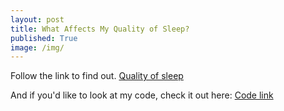 ```yaml
---
layout: post
title: What Affects My Quality of Sleep?
published: True
image: /img/
---
```



Follow the link to find out.
[Quality of sleep](https://medium.com/@mydata/my-sleeping-habits-over-the-past-year-90d08aa36a46)

And if you'd like to look at my code, check it out here:
[Code link](https://colab.research.google.com/drive/1bG0QlMhdhw_3MY-sey6ncWhkpGedILzx)
